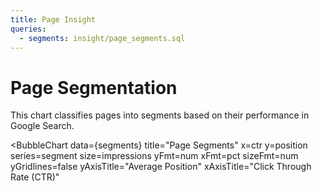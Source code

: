 ```yaml
---
title: Page Insight
queries:
  - segments: insight/page_segments.sql
---
```


# Page Segmentation

This chart classifies pages into segments based on their performance in Google Search.

<BubbleChart
    data={segments}
    title="Page Segments"
    x=ctr
    y=position
    series=segment
    size=impressions
    yFmt=num
    xFmt=pct
    sizeFmt=num
    yGridlines=false
    yAxisTitle="Average Position"
    xAxisTitle="Click Through Rate (CTR)"
>
</BubbleChart>
